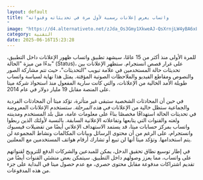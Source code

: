 ```yaml
---
layout: default
title: "واتساب يعرض إعلانات رسمية لأول مرة في تحديثاته وقنواته
"
image: "https://d4.alternativeto.net/zJda_Os3Gmy1XkweAJ-QsXrnjLW4yBA6xLsRBF1i5co/rs:fill:1520:760:0/g:ce:0:0/YWJzOi8vZGlzdC9jb250ZW50LzE3NTAwODg2NTI1MzgucG5n.png"
category: التقنية
date: 2025-06-16T15:23:28
---
```


للمرة الأولى منذ أكثر من 15 عامًا، سيشهد تطبيق واتساب ظهور الإعلانات داخل التطبيق، بدءًا من ميزة "الحالة" (Status)، على غرار قصص انستجرام. ستظهر الإعلانات بين تحديثات حالة المستخدمين في علامة تبويب "التحديثات"، حيث تتم مشاركة الصور والنصوص ومقاطع الفيديو والملاحظات الصوتية المؤقتة. يمثل هذا نهاية لسياسة واتساب طويلة الأمد الخالية من الإعلانات، والتي كانت سارية المفعول منذ استحواذ شركة ميتا على المنصة مقابل 19 مليار دولار في عام 2014.

في حين أن المحادثات الشخصية ستبقى غير متأثرة، تؤكد ميتا أن المحادثات الفردية والجماعية ستظل خالية من الإعلانات *في هذه المرحلة*. ستستخدم الإعلانات المعروضة في تحديثات الحالة استهدافًا مخصصًا بناءً على معلومات عامة، مثل بلد المستخدم ومدينته ولغته والقنوات التي يتابعها وتفاعلاته الإعلانية السابقة. بالنسبة لأولئك الذين ربطوا واتساب بمركز حسابات ميتا، قد يستمد الاستهداف الإعلاني أيضًا من تفضيلات فيسبوك وانستجرام، على الرغم من أن محتوى الرسائل وبيانات المكالمات ونشاط المجموعة لن يتم استخدامها. وتؤكد ميتا أنها لن تبيع أو تشارك أرقام هواتف المستخدمين مع المعلنين.

في إطار توسيع نطاق تحقيق الدخل، يمكن للمبدعين والشركات الدفع للترويج لقنواتهم على واتساب، مما يعزز وصولهم داخل التطبيق. سيتمكن بعض منشئي القنوات أيضًا من تقديم اشتراكات مدفوعة مقابل محتوى حصري، مع عدم حصول ميتا في البداية على جزء من هذه المدفوعات.
